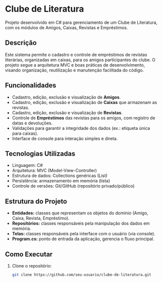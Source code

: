# Clube de Literatura

Projeto desenvolvido em C# para gerenciamento de um Clube de Literatura, com os módulos de Amigos, Caixas, Revistas e Empréstimos.

## Descrição

Este sistema permite o cadastro e controle de empréstimos de revistas literárias, organizadas em caixas, para os amigos participantes do clube. O projeto segue a arquitetura MVC e boas práticas de desenvolvimento, visando organização, reutilização e manutenção facilitada do código.

## Funcionalidades

- Cadastro, edição, exclusão e visualização de **Amigos**.
- Cadastro, edição, exclusão e visualização de **Caixas** que armazenam as revistas.
- Cadastro, edição, exclusão e visualização de **Revistas**.
- Controle de **Empréstimos** das revistas para os amigos, com registro de datas e devoluções.
- Validações para garantir a integridade dos dados (ex.: etiqueta única para caixas).
- Interface de console para interação simples e direta.

## Tecnologias Utilizadas

- Linguagem: C#
- Arquitetura: MVC (Model-View-Controller)
- Estrutura de dados: Collections genéricas (List<T>)
- Persistência: armazenamento em memória (lista)
- Controle de versões: Git/GitHub (repositório privado/público)
  
## Estrutura do Projeto

- **Entidades:** classes que representam os objetos do domínio (Amigo, Caixa, Revista, Empréstimo).
- **Repositórios:** classes responsáveis pela manipulação dos dados em memória.
- **Telas:** classes responsáveis pela interface com o usuário (via console).
- **Program.cs:** ponto de entrada da aplicação, gerencia o fluxo principal.

## Como Executar

1. Clone o repositório:
   ```bash
   git clone https://github.com/seu-usuario/clube-de-literatura.git
